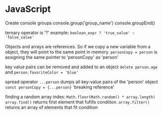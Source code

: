# JavaScript

Create console groups
console.group('group_name')
console.groupEnd()

ternary operator is '?' example: `boolean_expr ? 'true_value' : 'false_value'`

Objects and arrays are references. So if we copy a new variable from a object, they will point to the same point in memory.
`personCopy = person` is assigning the same pointer to 'personCopy' as 'person'

key value pairs can be removed and added to an object
`delete person.age` and `person.favoriteColor = 'blue'`

spread operator `...person` dumps all key-value pairs of the 'person' object
`const personCopy = {...person}` 'breaking reference'

finding a random array index: `Math.floor(Math.random() * array.length)`
`array.find()` returns first element that fufills condiiton.
`array.filter()` returns an array of elements that fit condition